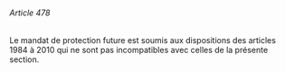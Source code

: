 ###### Article 478

Le mandat de protection future est soumis aux dispositions des articles 1984 à 2010 qui ne sont pas incompatibles avec celles de la présente section.

